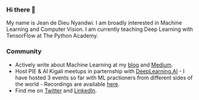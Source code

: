 ### Hi there 👋

My name is Jean de Dieu Nyandwi. I am broadly interested in Machine Learning and Computer Vision. I am currently teaching Deep Learning with TensorFlow at The Python Academy.

<!-- 
### Professional Certifications

* [Deep Learning Specialization - DeepLearning.AI, Coursera](https://github.com/Nyandwi/nyandwi/blob/main/professional%20certificates/Jean%20-%20Deep%20Learning%20Specialization.pdf).
* [Machine Learning - Stanford Online, Coursera](https://github.com/Nyandwi/nyandwi/blob/main/professional%20certificates/Jean%20-%20Machine%20Learning%20Stanford.pdf).
* [TensorFlow Developer Certificate - Google](https://github.com/Nyandwi/nyandwi/blob/main/professional%20certificates/Jean%20-%20TensorFlow%20Developer%20Certificate.pdf).
* [Advanced TensorFlow Techniques - DeepLearning.AI, Coursera](https://github.com/Nyandwi/nyandwi/blob/main/professional%20certificates/Jean%20-%20TensorFlow%20Advanced.pdf).
* [TensorFlow In Practice Specialization - DeepLearning.AI, Coursera](https://github.com/Nyandwi/nyandwi/blob/main/professional%20certificates/Jean%20-%20DeepLearning.AI%20TensorFlow.pdf).
* [TensorFlow: Data and Deployment](https://github.com/Nyandwi/nyandwi/blob/main/professional%20certificates/Jean%20-%20TF%20Specialization%20Certificate.pdf).
* [AI for Medical Specialization - DeepLearning.AI, Coursera](https://github.com/Nyandwi/nyandwi/blob/main/professional%20certificates/Jean%20-%20AI%20for%20Medicine%20Specialization.pdf).

 -->

### Community

* Actively write about Machine Learning at my [blog](https://jeande.tech) and [Medium](https://jeande.medium.com).
* Host PIE & AI Kigali meetups in parternship with [DeepLearning.AI](https://deeplearning.ai) - I have hosted 3 events so far with ML practioners from different sides of the world - Recordings are available [here](https://www.youtube.com/channel/UCSPFIgLyc2t-pNim-CdyBNQ/videos).
* Find me on [Twitter](https://twitter.com/Jeande_d) and [LinkedIn](https://www.linkedin.com/in/nyandwi/).




